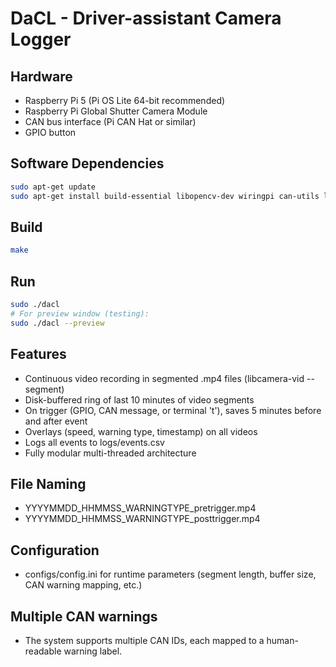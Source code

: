 # DaCL - Driver-assistant Camera Logger

## Hardware
- Raspberry Pi 5 (Pi OS Lite 64-bit recommended)
- Raspberry Pi Global Shutter Camera Module
- CAN bus interface (Pi CAN Hat or similar)
- GPIO button

## Software Dependencies
```sh
sudo apt-get update
sudo apt-get install build-essential libopencv-dev wiringpi can-utils libcamera-dev ffmpeg
```

## Build
```sh
make
```

## Run
```sh
sudo ./dacl
# For preview window (testing):
sudo ./dacl --preview
```

## Features
- Continuous video recording in segmented .mp4 files (libcamera-vid --segment)
- Disk-buffered ring of last 10 minutes of video segments
- On trigger (GPIO, CAN message, or terminal 't'), saves 5 minutes before and after event
- Overlays (speed, warning type, timestamp) on all videos
- Logs all events to logs/events.csv
- Fully modular multi-threaded architecture

## File Naming
- YYYYMMDD_HHMMSS_WARNINGTYPE_pretrigger.mp4
- YYYYMMDD_HHMMSS_WARNINGTYPE_posttrigger.mp4

## Configuration
- configs/config.ini for runtime parameters (segment length, buffer size, CAN warning mapping, etc.)

## Multiple CAN warnings
- The system supports multiple CAN IDs, each mapped to a human-readable warning label.